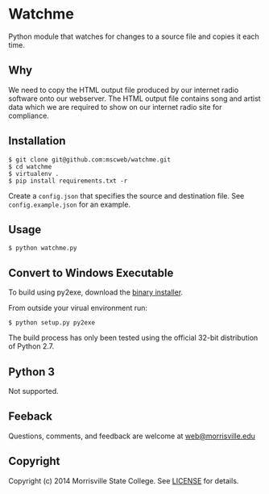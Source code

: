 # Watchme

Python module that watches for changes to a source file and copies it each time.

## Why
We need to copy the HTML output file produced by our internet radio software onto our webserver.
The HTML output file contains song and artist data which we are required to show on our internet
radio site for compliance.

## Installation
```
$ git clone git@github.com:mscweb/watchme.git
$ cd watchme
$ virtualenv .
$ pip install requirements.txt -r
```

Create a ```config.json``` that specifies the source and destination file. See ```config.example.json```
for an example.

## Usage
```
$ python watchme.py
```

## Convert to Windows Executable
To build using py2exe, download the [binary installer](http://sourceforge.net/projects/py2exe/files/py2exe/0.6.9/).

From outside your virual environment run:
```
$ python setup.py py2exe
```
The build process has only been tested using the official 32-bit distribution of Python 2.7.

## Python 3
Not supported.

## Feeback
Questions, comments, and feedback are welcome at web@morrisville.edu

## Copyright
Copyright (c) 2014 Morrisville State College. See [LICENSE][] for details.

[license]: https://github.com/mscweb/watchme/blob/master/LICENSE
